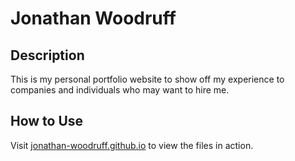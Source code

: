 # Jonathan Woodruff

## Description

This is my personal portfolio website to show off my experience to companies and individuals who may want to hire me.

## How to Use

Visit <a href="https://jonathan-woodruff.github.io" target="_blank">jonathan-woodruff.github.io</a> to view the files in action.
